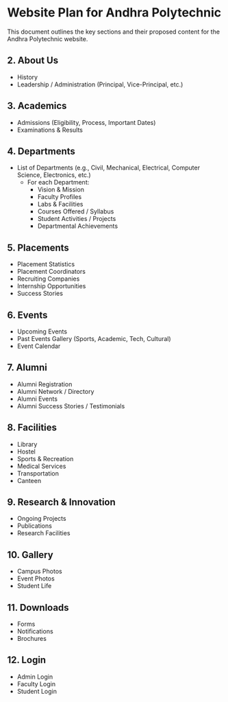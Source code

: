 # Website Plan for Andhra Polytechnic

This document outlines the key sections and their proposed content for the Andhra Polytechnic website.
<!-- 
## 1. Home
*   Image Slider / Hero Section
*   Latest Updates / News & Announcements
*   Quick Links (e.g., Admissions, Results, Departments)
*   About the College (brief overview)
*   Principal's Message / Welcome Note
*   Photo Gallery / Campus Life highlights -->

## 2. About Us
<!-- *   Vision & Mission -->
*   History
*   Leadership / Administration (Principal, Vice-Principal, etc.)
<!-- *   Accreditations & Affiliations -->
<!-- *   Achievements & Awards -->
<!-- *   Contact Us / Location Map -->

## 3. Academics
<!-- *   Syllabus (Department-wise links) -->
<!-- *   Academic Achievements (Student & Faculty) -->
*   Admissions (Eligibility, Process, Important Dates)
*   Examinations & Results

## 4. Departments
*   List of Departments (e.g., Civil, Mechanical, Electrical, Computer Science, Electronics, etc.)
    *   For each Department:
        *   Vision & Mission
        *   Faculty Profiles
        *   Labs & Facilities
        *   Courses Offered / Syllabus
        *   Student Activities / Projects
        *   Departmental Achievements

## 5. Placements
*   Placement Statistics
*   Placement Coordinators
*   Recruiting Companies
*   Internship Opportunities
*   Success Stories

## 6. Events
*   Upcoming Events
*   Past Events Gallery (Sports, Academic, Tech, Cultural)
*   Event Calendar

## 7. Alumni
*   Alumni Registration
*   Alumni Network / Directory
*   Alumni Events
*   Alumni Success Stories / Testimonials

## 8. Facilities
*   Library
*   Hostel
*   Sports & Recreation
*   Medical Services
*   Transportation
*   Canteen

## 9. Research & Innovation
*   Ongoing Projects
*   Publications
*   Research Facilities

## 10. Gallery
*   Campus Photos
*   Event Photos
*   Student Life

## 11. Downloads
*   Forms
*   Notifications
*   Brochures

## 12. Login
*   Admin Login
*   Faculty Login
*   Student Login